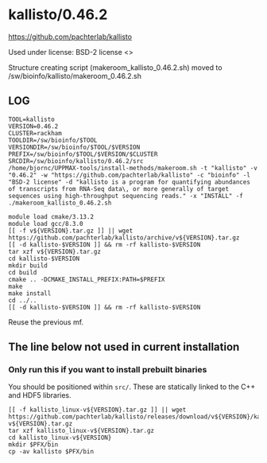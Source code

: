 kallisto/0.46.2
========================

<https://github.com/pachterlab/kallisto>

Used under license:
BSD-2 license
<>

Structure creating script (makeroom_kallisto_0.46.2.sh) moved to /sw/bioinfo/kallisto/makeroom_0.46.2.sh

LOG
---

    TOOL=kallisto
    VERSION=0.46.2
    CLUSTER=rackham
    TOOLDIR=/sw/bioinfo/$TOOL
    VERSIONDIR=/sw/bioinfo/$TOOL/$VERSION
    PREFIX=/sw/bioinfo/$TOOL/$VERSION/$CLUSTER
    SRCDIR=/sw/bioinfo/kallisto/0.46.2/src
    /home/bjornc/UPPMAX-tools/install-methods/makeroom.sh -t "kallisto" -v "0.46.2" -w "https://github.com/pachterlab/kallisto" -c "bioinfo" -l "BSD-2 license" -d "kallisto is a program for quantifying abundances of transcripts from RNA-Seq data\, or more generally of target sequences using high-throughput sequencing reads." -x "INSTALL" -f
    ./makeroom_kallisto_0.46.2.sh

    module load cmake/3.13.2
    module load gcc/8.3.0
    [[ -f v${VERSION}.tar.gz ]] || wget https://github.com/pachterlab/kallisto/archive/v${VERSION}.tar.gz
    [[ -d kallisto-$VERSION ]] && rm -rf kallisto-$VERSION
    tar xzf v${VERSION}.tar.gz
    cd kallisto-$VERSION
    mkdir build
    cd build
    cmake .. -DCMAKE_INSTALL_PREFIX:PATH=$PREFIX
    make
    make install
    cd ../..
    [[ -d kallisto-$VERSION ]] && rm -rf kallisto-$VERSION

Reuse the previous mf.


## The line below not used in current installation
### Only run this if you want to install prebuilt binaries

You should be positioned within `src/`.  These are statically linked to the C++ and HDF5 libraries.

    [[ -f kallisto_linux-v${VERSION}.tar.gz ]] || wget https://github.com/pachterlab/kallisto/releases/download/v${VERSION}/kallisto_linux-v${VERSION}.tar.gz
    tar xzf kallisto_linux-v${VERSION}.tar.gz 
    cd kallisto_linux-v${VERSION}
    mkdir $PFX/bin
    cp -av kallisto $PFX/bin

